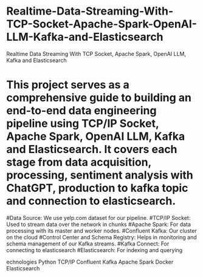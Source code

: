 # Realtime-Data-Streaming-With-TCP-Socket-Apache-Spark-OpenAI-LLM-Kafka-and-Elasticsearch
Realtime Data Streaming With TCP Socket, Apache Spark, OpenAI LLM, Kafka and Elasticsearch
# This project serves as a comprehensive guide to building an end-to-end data engineering pipeline using TCP/IP Socket, Apache Spark, OpenAI LLM, Kafka and Elasticsearch. It covers each stage from data acquisition, processing, sentiment analysis with ChatGPT, production to kafka topic and connection to elasticsearch.


#Data Source: We use yelp.com dataset for our pipeline.
#TCP/IP Socket: Used to stream data over the network in chunks
#Apache Spark: For data processing with its master and worker nodes.
#Confluent Kafka: Our cluster on the cloud
#Control Center and Schema Registry: Helps in monitoring and schema management of our Kafka streams.
#Kafka Connect: For connecting to elasticsearch
#Elasticsearch: For indexing and querying

echnologies
Python
TCP/IP
Confluent Kafka
Apache Spark
Docker
Elasticsearch
